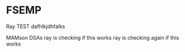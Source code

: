 # FSEMP

Ray
TEST
dafhlkjdhfalks

MAMson
DSAs
ray is checking if this works 
ray is checking again if this works